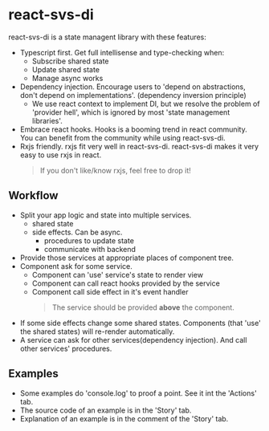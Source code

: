 # react-svs-di

react-svs-di is a state managent library with these features:

- Typescript first. Get full intellisense and type-checking when:
  - Subscribe shared state
  - Update shared state
  - Manage async works
- Dependency injection. Encourage users to 'depend on abstractions, don't depend on implementations'. (dependency inversion principle)
  - We use react context to implement DI, but we resolve the problem of 'provider hell', which is ignored by most 'state management libraries'.
- Embrace react hooks. Hooks is a booming trend in react community. You can benefit from the community while using react-svs-di.
- Rxjs friendly. rxjs fit very well in react-svs-di. react-svs-di makes it very easy to use rxjs in react.
  > If you don't like/know rxjs, feel free to drop it!

## Workflow

- Split your app logic and state into multiple services.
  - shared state
  - side effects. Can be async.
    - procedures to update state
    - communicate with backend
- Provide those services at appropriate places of component tree.
- Component ask for some service.
  - Component can 'use' service's state to render view
  - Component can call react hooks provided by the service
  - Component call side effect in it's event handler
    > The service should be provided **above** the component.
- If some side effects change some shared states. Components (that 'use' the shared states) will re-render automatically.
- A service can ask for other services(dependency injection). And call other services' procedures.

## Examples

- Some examples do 'console.log' to proof a point. See it int the 'Actions' tab.
- The source code of an example is in the 'Story' tab.
- Explanation of an example is in the comment of the 'Story' tab.
